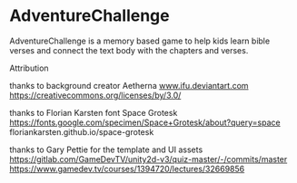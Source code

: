 # AdventureChallenge
AdventureChallenge is a memory based game to help kids learn bible verses
and connect the text body with the chapters and verses.

Attribution

thanks to background creator Aetherna
www.ifu.deviantart.com
https://creativecommons.org/licenses/by/3.0/

thanks to  Florian Karsten font Space Grotesk
https://fonts.google.com/specimen/Space+Grotesk/about?query=space
floriankarsten.github.io/space-grotesk

thanks to Gary Pettie for the template and UI assets 
https://gitlab.com/GameDevTV/unity2d-v3/quiz-master/-/commits/master
https://www.gamedev.tv/courses/1394720/lectures/32669856
